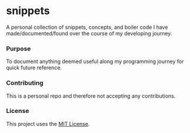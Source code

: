 # snippets

A personal collection of snippets, concepts, and boiler code I have made/documented/found over the course of my developing journey.

### Purpose

To document anything deemed useful along my programming journey for quick future reference.

### Contributing

This is a personal repo and therefore not accepting any contributions.

### License

This project uses the [MIT License](https://github.com/cgabriel5/snippets/blob/master/LICENSE.txt).
